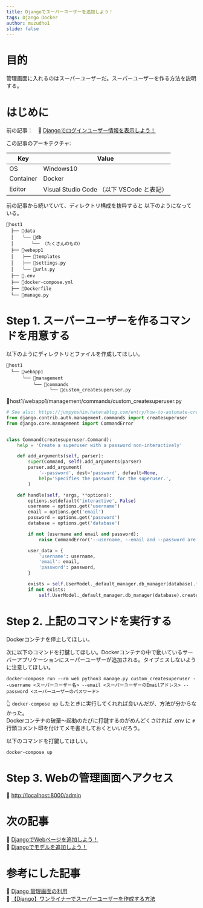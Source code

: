 ```yaml
---
title: Djangoでスーパーユーザーを追加しよう！
tags: Django Docker
author: muzudho1
slide: false
---
```

# 目的

管理画面に入れるのはスーパーユーザーだ。スーパーユーザーを作る方法を説明する。  

# はじめに

前の記事：　📖 [Djangoでログインユーザー情報を表示しよう！](https://qiita.com/muzudho1/items/9f1ae4d0debc0b8aa4b1)  

この記事のアーキテクチャ:  

| Key       | Value                                     |
| --------- | ----------------------------------------- |
| OS        | Windows10                                 |
| Container | Docker                                    |
| Editor    | Visual Studio Code （以下 VSCode と表記） |

前の記事から続いていて、ディレクトリ構成を抜粋すると 以下のようになっている。  

```plaintext
📂host1
　├── 📂data
　│　　└── 📂db
　│　　　　└── （たくさんのもの）
　├── 📂webapp1
　│　　├── 📂templates
　│　　├── 📄settings.py
　│　　└── 📄urls.py
　├── 📄.env
　├── 🐳docker-compose.yml
　├── 🐳Dockerfile
　└── 📄manage.py
```

# Step 1. スーパーユーザーを作るコマンドを用意する

以下のようにディレクトリとファイルを作成してほしい。  

```plaintext
📂host1
　└── 📂webapp1
　 　　└── 📂management
    　 　　└── 📂commands
                └── 📄custom_createsuperuser.py
```

📄host1/webapp1/management/commands/custom_createsuperuser.py  

```py
# See also: https://jumpyoshim.hatenablog.com/entry/how-to-automate-createsuperuser-on-django
from django.contrib.auth.management.commands import createsuperuser
from django.core.management import CommandError


class Command(createsuperuser.Command):
    help = 'Create a superuser with a password non-interactively'

    def add_arguments(self, parser):
        super(Command, self).add_arguments(parser)
        parser.add_argument(
            '--password', dest='password', default=None,
            help='Specifies the password for the superuser.',
        )

    def handle(self, *args, **options):
        options.setdefault('interactive', False)
        username = options.get('username')
        email = options.get('email')
        password = options.get('password')
        database = options.get('database')

        if not (username and email and password):
            raise CommandError('--username, --email and --password are required options')

        user_data = {
            'username': username,
            'email': email,
            'password': password,
        }

        exists = self.UserModel._default_manager.db_manager(database).filter(username=username).exists()
        if not exists:
            self.UserModel._default_manager.db_manager(database).create_superuser(**user_data)
```

# Step 2. 上記のコマンドを実行する

Dockerコンテナを停止してほしい。  

次に以下のコマンドを打鍵してほしい。Dockerコンテナの中で動いているサーバーアプリケーションにスーパーユーザーが追加される。タイプミスしないように注意してほしい。  

```shell
docker-compose run --rm web python3 manage.py custom_createsuperuser --username <スーパーユーザー名> --email <スーパーユーザーのEmailアドレス> --password <スーパーユーザーのパスワード>
```

👆 `docker-compose up` したときに実行してくれれば良いんだが、方法が分からなかった。  
Dockerコンテナの破棄～起動のたびに打鍵するのがめんどくさければ .env に `#` 行頭コメント印を付けてメモ書きしておくといいだろう。  

以下のコマンドを打鍵してほしい。  

```shell
docker-compose up
```

# Step 3. Webの管理画面へアクセス

📖 [http://localhost:8000/admin](http://localhost:8000/admin)  

# 次の記事

📖 [DjangoでWebページを追加しよう！](https://qiita.com/muzudho1/items/06fe071c1147b4b8f062)  
📖 [Djangoでモデルを追加しよう！](https://qiita.com/muzudho1/items/2463cc006da69f5ed7b2)  

# 参考にした記事

📖 [Django 管理画面の利用](https://python.keicode.com/django/admin-site-enabling.php)  
📖 [【Django】ワンライナーでスーパーユーザーを作成する方法](https://jumpyoshim.hatenablog.com/entry/how-to-automate-createsuperuser-on-django)  
